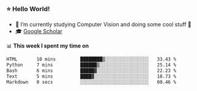 ### ⭐️ Hello World!

<!--
**hologerry/hologerry** is a ✨ _special_ ✨ repository because its `README.md` (this file) appears on your GitHub profile.

Here are some ideas to get you started:

- 🔭 I’m currently working and studying on Computer Vision
- 🌱 I’m currently learning at Peking University
- 💬 Ask me about 
- 📫 How to reach me: E-mail
- 😄 Pronouns: he/his
- ⚡ Fun fact: Music is the Power
-->


- 🔭 I’m currently studying Computer Vision and doing some cool stuff 🤖
- 🎓 [Google Scholar](https://scholar.google.com/citations?user=3ykqW9wAAAAJ&hl=en)


📊 **This week I spent my time on**

<!--START_SECTION:waka-->

```txt
HTML       10 mins         ████████▒░░░░░░░░░░░░░░░░   33.43 %
Python     7 mins          ██████▒░░░░░░░░░░░░░░░░░░   25.14 %
Bash       6 mins          █████▓░░░░░░░░░░░░░░░░░░░   22.23 %
Text       5 mins          ████▓░░░░░░░░░░░░░░░░░░░░   18.73 %
Markdown   0 secs          ░░░░░░░░░░░░░░░░░░░░░░░░░   00.46 %
```

<!--END_SECTION:waka-->
